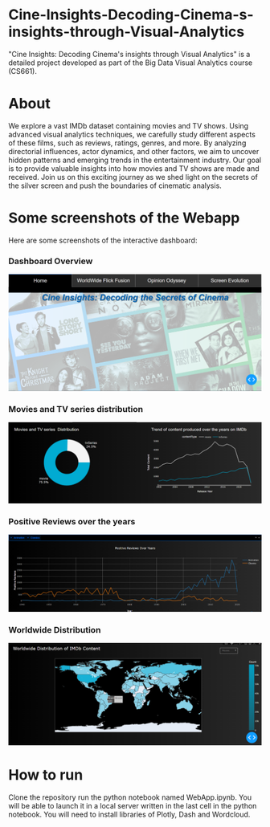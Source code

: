 # Cine-Insights-Decoding-Cinema-s-insights-through-Visual-Analytics
"Cine Insights: Decoding Cinema's insights through Visual Analytics" is a detailed project developed as part of the Big Data Visual Analytics course (CS661). 

# About
 We explore a vast IMDb dataset containing movies and TV shows. Using advanced visual analytics techniques, we carefully study different aspects of these films, such as reviews, ratings, genres, and more. By analyzing directorial influences, actor dynamics, and other factors, we aim to uncover hidden patterns and emerging trends in the entertainment industry. Our goal is to provide valuable insights into how movies and TV shows are made and received. Join us on this exciting journey as we shed light on the secrets of the silver screen and push the boundaries of cinematic analysis.

 # Some screenshots of the Webapp
 Here are some screenshots of the interactive dashboard:

### Dashboard Overview
![Dashboard Overview](screenshots/homepage.PNG)

### Movies and TV series distribution
![Movies and TV series distribution](screenshots/plot1.PNG)

### Positive Reviews over the years
![Positive Reviews over the years](screenshots/plot2.PNG)

### Worldwide Distribution
![Worldwide Distribution](screenshots/plot3.PNG)


 # How to run
 Clone the repository run the python notebook named WebApp.ipynb. You will be able to launch it in a local server written in the last cell in the python notebook. You will need to install libraries of Plotly, Dash and Wordcloud.
 
